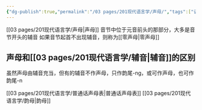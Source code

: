 ```yaml
---
{"dg-publish":true,"permalink":"/03 pages/201现代语言学/声母/","tags":["语言学"],"created":"2024-11-30T20:50:57.935+08:00","updated":"2025-03-02T15:13:52.348+08:00"}
---
```


[[03 pages/201现代语言学/声母\|声母]] 音节中位于元音前头的那部分，大多是音节开头的辅音
如果音节起首不出现辅音，则称为[[零声母\|零声母]]

## 声母和[[03 pages/201现代语言学/辅音\|辅音]]的区别
虽然声母由辅音充当，但有的辅音不作声母，只作韵尾-ng，或可作声母，也可作韵尾-n

[[03 pages/201现代语言学/普通话声母表\|普通话声母表]]
[[03 pages/201现代语言学/韵母\|韵母]]